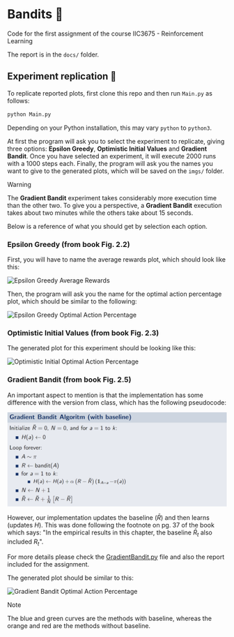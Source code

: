 # Bandits :slot_machine:
Code for the first assignment of the course IIC3675 - Reinforcement Learning

The report is in the `docs/` folder.

## Experiment replication :test_tube:
To replicate reported plots, first clone this repo and then run `Main.py` as follows:

```bash
python Main.py
```
Depending on your Python installation, this may vary `python` to `python3`.

At first the program will ask you to select the experiment to replicate, giving three options: **Epsilon Greedy**, **Optimistic Initial Values** and **Gradient Bandit**. Once you have selected an experiment, it will execute 2000 runs with a 1000 steps each. Finally, the program will ask you the names you want to give to the generated plots, which will be saved on the `imgs/` folder.

> [!WARNING]
> The **Gradient Bandit** experiment takes considerably more execution time than the other two. To give you a perspective, a **Gradient Bandit** execution takes about two minutes while the others take about 15 seconds.

Below is a reference of what you should get by selection each option.

### Epsilon Greedy  (from book Fig. 2.2)

First, you will have to name the average rewards plot, which should look like this:


![Epsilon Greedy Average Rewards](./imgs/a\)%20average_rewards.png)

Then, the program will ask you the name for the optimal action percentage plot, which should be similar to the following:


![Epsilon Greedy Optimal Action Percentage](./imgs/a\)%20optimal_action_percentage.png)

### Optimistic Initial Values (from book Fig. 2.3)

The generated plot for this experiment should be looking like this:


![Optimistic Initial Optimal Action Percentage](./imgs/c\)%20optimal_action_percentage.png)
### Gradient Bandit (from book Fig. 2.5)

An important aspect to mention is that the implementation has some difference with the version from class, which has the following pseudocode:

![Gradient Bandit pseudocode](./imgs/gradient_bandit_pseudocode.png)

However, our implementation updates the baseline ($\bar{R}$) and then learns (updates $H$). This was done following the footnote on pg. 37 of the book which says: "In the empirical results in this chapter, the baseline $\bar{R}_t$ also included $R_t$".

For more details please check the [GradientBandit.py](https://github.com/pedropalmav/RL-T1/blob/main/algorithms/GradientBandit.py) file and also the report included for the assignment.


The generated plot should be similar to this:

![Gradient Bandit Optimal Action Percentage](./imgs/f\)%20optimal_action_percentage.png)

> [!NOTE]
> The blue and green curves are the methods with baseline, whereas the orange and red are the methods without baseline.